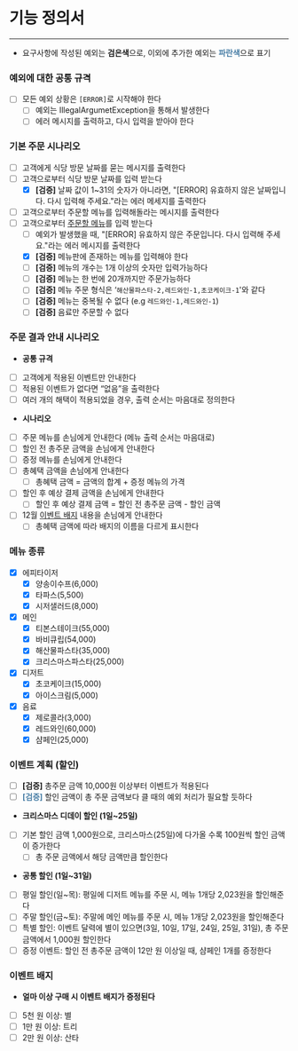 # 기능 정의서

---

- 요구사항에 작성된 예외는 **검은색**으로, 이외에 추가한 예외는 <span class="blue">**파란색**</span>으로 표기

### 예외에 대한 공통 규격

- [ ]  모든 예외 상황은 `[ERROR]`로 시작해야 한다
    - [ ]  예외는 IllegalArgumetException을 통해서 발생한다
    - [ ]  에러 메시지를 출력하고, 다시 입력을 받아야 한다

### 기본 주문 시나리오

- [ ]  고객에게 식당 방문 날짜를 묻는 메시지를 출력한다
- [ ]  고객으로부터 식당 방문 날짜를 입력 받는다
    - [x]  **[검증]** 날짜 값이 1~31의 숫자가 아니라면, "[ERROR] 유효하지 않은 날짜입니다. 다시 입력해 주세요."라는 에러 메세지를 출력한다
- [ ]  고객으로부터 주문할 메뉴를 입력해돌라는 메시지를 출력한다
- [ ]  고객으로부터 [주문할 메뉴]()를 입력 받는다
    - [ ]  예외가 발생했을 때, "[ERROR] 유효하지 않은 주문입니다. 다시 입력해 주세요."라는 에러 메시지를 출력한다
    - [x]  **[검증]** 메뉴판에 존재하는 메뉴를 입력해야 한다
    - [ ]  **[검증]** 메뉴의 개수는 1개 이상의 숫자만 입력가능하다
    - [ ]  **[검증]** 메뉴는 한 번에 20개까지만 주문가능하다
    - [ ]  **[검증]** 메뉴 주문 형식은 ‘`해산물파스타-2,레드와인-1,초코케이크-1`'와 같다
    - [ ]  **[검증]** 메뉴는 중복될 수 없다 (e.g `레드와인-1,레드와인-1`)
    - [ ]  **[검증]** 음료만 주문할 수 없다

### 주문 결과 안내 시나리오

- **공통 규격**
- [ ]  고객에게 적용된 이벤트만 안내한다
- [ ]  적용된 이벤트가 없다면 “없음”을 출력한다
- [ ]  여러 개의 해택이 적용되었을 경우, 출력 순서는 마음대로 정의한다
- **시나리오**
- [ ]  주문 메뉴를 손님에게 안내한다 (메뉴 출력 순서는 마음대로)
- [ ]  할인 전 총주문 금액을 손님에게 안내한다
- [ ]  증정 메뉴를 손님에게 안내한다
- [ ]  총혜택 금액을 손님에게 안내한다
    - [ ]  총혜택 금액 = 금액의 합계 + 증정 메뉴의 가격
- [ ]  할인 후 예상 결제 금액을 손님에게 안내한다
    - [ ]  할인 후 예상 결제 금액 = 할인 전 총주문 금액 - 할인 금액
- [ ]  12월 [이벤트 배지](https://www.notion.so/db0bab947b9d4315a65f9d3a30f9ee92?pvs=21) 내용을 손님에게 안내한다
    - [ ]  총혜택 금액에 따라 배지의 이름을 다르게 표시한다

### 메뉴 종류

- [x]  에피타이저
    - [x]  양송이수프(6,000)
    - [x]  타파스(5,500)
    - [x]  시저샐러드(8,000)
- [x]  메인
    - [x]  티본스테이크(55,000)
    - [x]  바비큐립(54,000)
    - [x]  해산물파스타(35,000)
    - [x]  크리스마스파스타(25,000)
- [x]  디저트
    - [x]  초코케이크(15,000)
    - [x]  아이스크림(5,000)
- [x]  음료
    - [x]  제로콜라(3,000)
    - [x]  레드와인(60,000)
    - [x]  샴페인(25,000)

### 이벤트 계획 (할인)

- [ ]  **[검증]** 총주문 금액 10,000원 이상부터 이벤트가 적용된다
- [ ]  <span class="blue">**[검증]**</span> 할인 금액이 총 주문 금액보다 클 때의 예외 처리가 필요할 듯하다
- **크리스마스 디데이 할인 (1일~25일)**
- [ ]  기본 할인 금액 1,000원으로, 크리스마스(25일)에 다가올 수록 100원씩 할인 금액이 증가한다
    - [ ]  총 주문 금액에서 해당 금액만큼 할인한다
- **공통 할인 (1일~31일)**
- [ ]  평일 할인(일~목): 평일에 디저트 메뉴를 주문 시, 메뉴 1개당 2,023원을 할인해준다
- [ ]  주말 할인(금~토): 주말에 메인 메뉴를 주문 시, 메뉴 1개당 2,023원을 할인해준다
- [ ]  특별 할인: 이벤트 달력에 별이 있으면(3일, 10일, 17일, 24일, 25일, 31일), 총 주문 금액에서 1,000원 할인한다
- [ ]  증정 이벤트: 할인 전 총주문 금액이 12만 원 이상일 때, 샴페인 1개를 증정한다

### 이벤트 배지

- **얼마 이상 구매 시 이벤트 배지가 증정된다**
- [ ]  5천 원 이상: 별
- [ ]  1만 원 이상: 트리
- [ ]  2만 원 이상: 산타

<style>
.blue {
   color: #477DA5
}
</style>